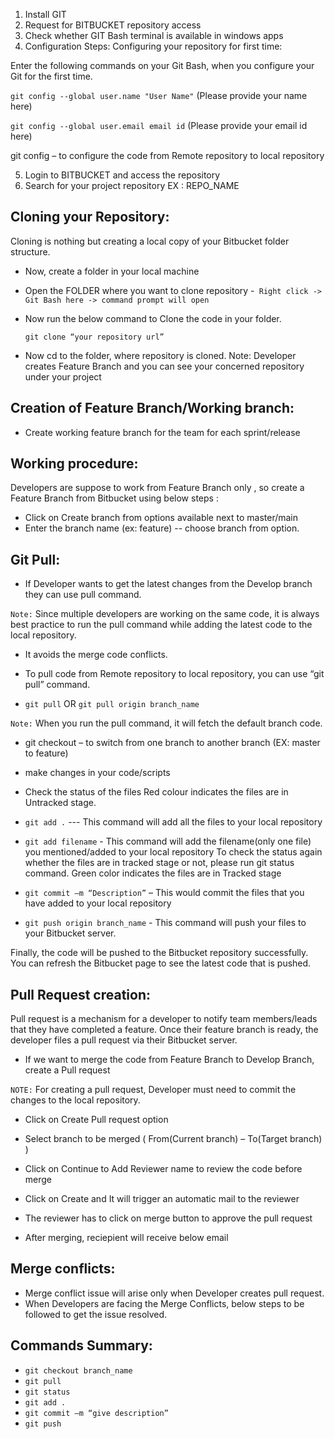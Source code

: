 
1.	Install GIT
2.	Request for BITBUCKET repository access
3.	Check whether GIT Bash terminal is available in windows apps
4.	Configuration Steps:
Configuring your repository for first time: 

Enter the following commands on your Git Bash, when you configure your Git for the first time.

`git config --global user.name "User Name"` (Please provide your name here)

`git config --global user.email email id` (Please provide your email id here)  

 git config – to configure the code from Remote repository to local repository

5.  Login to BITBUCKET and access the repository
6.	Search for your project repository  EX : REPO_NAME
 
## Cloning your Repository:

Cloning is nothing but creating a local copy of your Bitbucket folder structure. 
* Now, create a folder in your local machine
* Open the FOLDER where you want to clone repository -` Right click -> Git Bash here -> command prompt will open`
* Now run the below command to Clone the code in your folder.
    
    `git clone “your repository url” `

* Now cd to the folder, where repository is cloned.
Note: Developer creates Feature Branch and you can see your concerned repository under your project

## Creation of Feature Branch/Working branch:
* Create working feature branch for the team for each sprint/release

## Working procedure:

Developers are suppose to work from Feature Branch only , so create a Feature Branch from Bitbucket using below steps :

* Click on Create branch from options available next to master/main 
* Enter the branch name (ex: feature) -- choose branch from option.

## Git Pull:
* If Developer wants to get the latest changes from the Develop branch they can use pull command. 

`Note:` Since multiple developers are working on the same code, it is always best practice to run the pull command while adding the latest code to the local repository. 
* It avoids the merge code conflicts.
* To pull code from Remote repository to local repository, you can use “git pull” command. 

* `git pull` OR `git pull origin branch_name` 

`Note:` When you run the pull command, it will fetch the default branch code.

* git checkout – to switch from one branch to another branch (EX: master to feature)
 
* make changes in your code/scripts

* Check the status of the files
    Red colour indicates the files are in Untracked stage.

* `git add .` --- This command will add all the files to your local repository

* `git add filename` - This command will add the filename(only one file) you mentioned/added to your local repository
To check the status again whether the files are in tracked stage or not, please run git status command.
Green color indicates the files are in Tracked stage

* `git commit –m “Description”` – This would commit the files that you have added to your local repository

* `git push origin branch_name`   - This command will push your files to your Bitbucket server.

Finally, the code will be pushed to the Bitbucket repository successfully. You can refresh the Bitbucket page to see the latest code that is pushed.

## Pull Request creation:

Pull request is a mechanism for a developer to notify team members/leads that they have completed a feature. Once their feature branch is ready, the developer files a pull request via their Bitbucket server.
* If we want to merge the code from Feature Branch to Develop Branch, create a Pull request

`NOTE:` For creating a pull request, Developer must need to commit the changes to the local repository.

* Click on Create Pull request option 

* Select branch to be merged ( From(Current branch) – To(Target branch) )
 
* Click on Continue to Add Reviewer name to review the code before merge 
 
* Click on Create and It will trigger an automatic mail to  the reviewer
 
* The reviewer has to click on merge button to approve the pull request

* After merging, reciepient will receive below email


## Merge conflicts:

* Merge conflict issue will arise only when Developer creates pull request.
* When Developers are facing the Merge Conflicts, below steps to be followed to get the issue resolved.

## Commands Summary:
* `git checkout branch_name`
* `git pull`
* `git status`
* `git add .`
* `git commit –m “give description”`
* `git push`
